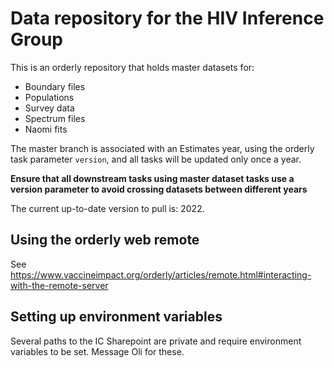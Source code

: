 # Data repository for the HIV Inference Group

This is an orderly repository that holds master datasets for:
* Boundary files
* Populations
* Survey data
* Spectrum files
* Naomi fits

The master branch is associated with an Estimates year, using the orderly task parameter `version`, and all tasks will be updated only once a year.

**Ensure that all downstream tasks using master dataset tasks use a version parameter to avoid crossing datasets between different years**

The current up-to-date version to pull is: 2022.

## Using the orderly web remote

See https://www.vaccineimpact.org/orderly/articles/remote.html#interacting-with-the-remote-server

## Setting up environment variables

Several paths to the IC Sharepoint are private and require environment variables to be set. Message Oli for these.

